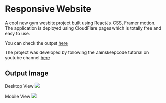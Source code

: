 # Responsive Website

A cool new gym wesbite project built using ReactJs, CSS, Framer motion. The application is deployed using CloudFlare pages which is totally free and easy to use.

You can check the output [here](https://fintess-club-lfatema.pages.dev/)

The project was developed by following the Zainskeepcode tutorial on youtube channel [here](https://www.youtube.com/watch?v=gpqoZQ8GNK8)

## Output Image

Desktop View
![](https://i.postimg.cc/yY2rYhZ2/Screenshot-2023-03-28-at-15-04-43.png)

Mobile View
![](https://i.postimg.cc/6qC3FfJn/Screenshot-2023-03-28-at-15-05-36.png)
